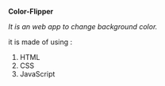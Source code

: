  **Color-Flipper**
 
_It is an web app to change background color._

it is made of using :
1. HTML
2. CSS
3. JavaScript

